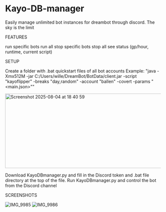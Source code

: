 # Kayo-DB-manager
Easily manage unlimited bot instances for dreambot through discord. The sky is the limit

FEATURES

run specific bots
run all
stop specific bots
stop all
see status (gp/hour, runtime, current script)

SETUP

Create a folder with .bat quickstart files of all bot accounts
Example: "java -Xmx512M -jar C:/Users/wille/DreamBot/BotData/client.jar -script "kayoflipper" -breaks "day,random" -account "ballen" -covert -params "<main.json>""

<img width="605" height="242" alt="Screenshot 2025-08-04 at 18 40 59" src="https://github.com/user-attachments/assets/9c96c950-3503-4109-9117-65d035449f4b" />

Download KayoDBmanager.py and fill in the Discord token and .bat file directory at the top of the file.
Run KayoDBmanager.py and control the bot from the Discord channel

SCREENSHOTS

![IMG_9985](https://github.com/user-attachments/assets/cc309b9a-741b-43eb-a740-0fe56729ece5)
![IMG_9986](https://github.com/user-attachments/assets/f8872690-bebe-4a16-a7d2-b4828e760d5d)
